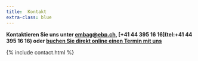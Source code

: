 ```yaml
---
title:  Kontakt
extra-class: blue
---
```


**Kontaktieren Sie uns unter [embag@ebp.ch](mailto:embag@ebp.ch), [+41 44 395 16 16](tel:+41 44 395 16 16) oder [buchen Sie direkt online einen Termin mit uns](https://outlook.office365.com/owa/calendar/EMBAGCheck@ebpgroup.onmicrosoft.com/bookings/)**

{% include contact.html %}

